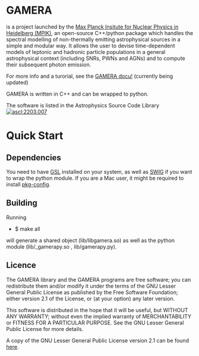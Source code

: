 # GAMERA

is a project launched by the [Max Planck Insitute for Nuclear Physics in Heidelberg (MPIK)](https://www.mpi-hd.mpg.de/mpi/en/),
an open-source C++/python package which handles the spectral modelling of non-thermally emitting astrophysical sources in a simple and modular way. It allows the user to devise time-dependent models of leptonic and hadronic particle populations in a general astrophysical context (including SNRs, PWNs and AGNs) and to compute their subsequent photon emission. 

For more info and a turorial, see the [GAMERA docu!](http://libgamera.github.io/GAMERA/docs/main_page.html)
(currently being updated)

GAMERA is written in C++ and can be wrapped to python.

The software is listed in the Astrophysics Source Code Library <a href="https://ascl.net/2203.007"><img src="https://img.shields.io/badge/ascl-2203.007-blue.svg?colorB=262255" alt="ascl:2203.007" /></a>

Quick Start
===========

Dependencies
------------

You need to have [GSL](http://www.gnu.org/software/gsl/) installed on your
system, as well as [SWIG](http://www.swig.org/) if you want to wrap the 
python module. If you are a Mac user, it might be required to install
[pkg-config](https://www.freedesktop.org/wiki/Software/pkg-config/).

Building
--------

Running

 - $ make all

will generate a shared object (lib/libgamera.so) as well as the python module
(lib/_gamerapy.so , lib/gamerapy.py).


Licence
--------


The GAMERA library and the GAMERA programs are free software;
you can redistribute them and/or modify it under the terms of
the GNU Lesser General Public License as published by the
Free Software Foundation; either version 2.1 of the License,
or (at your option) any later version.

This software is distributed in the hope that it will be useful,
but WITHOUT ANY WARRANTY; without even the implied warranty of
MERCHANTABILITY or FITNESS FOR A PARTICULAR PURPOSE.  See the GNU
Lesser General Public License for more details.

A copy of the GNU Lesser General Public License version 2.1 can be found
[here](https://github.com/libgamera/GAMERA/blob/master/licenses/lgpl-2.1.txt).




